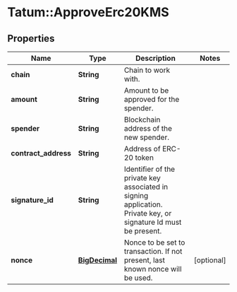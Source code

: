 # Tatum::ApproveErc20KMS

## Properties
Name | Type | Description | Notes
------------ | ------------- | ------------- | -------------
**chain** | **String** | Chain to work with. | 
**amount** | **String** | Amount to be approved for the spender. | 
**spender** | **String** | Blockchain address of the new spender. | 
**contract_address** | **String** | Address of ERC-20 token | 
**signature_id** | **String** | Identifier of the private key associated in signing application. Private key, or signature Id must be present. | 
**nonce** | [**BigDecimal**](BigDecimal.md) | Nonce to be set to transaction. If not present, last known nonce will be used. | [optional] 

